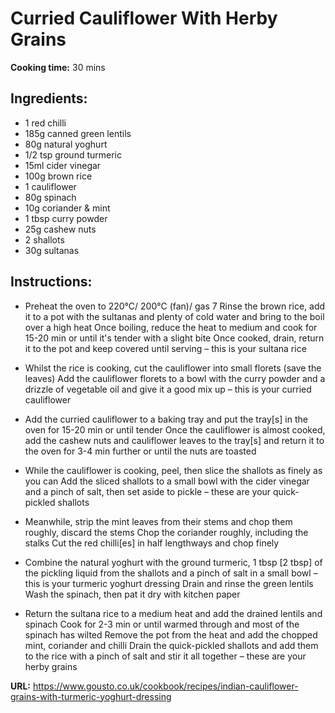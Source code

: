 # Curried Cauliflower With Herby Grains

**Cooking time:** 30 mins

## Ingredients:

- 1 red chilli
- 185g canned green lentils
- 80g natural yoghurt
- 1/2 tsp ground turmeric
- 15ml cider vinegar
- 100g brown rice
- 1 cauliflower
- 80g spinach
- 10g coriander & mint
- 1 tbsp curry powder
- 25g cashew nuts
- 2 shallots
- 30g sultanas

## Instructions:

- Preheat the oven to 220°C/ 200°C (fan)/ gas 7
  Rinse the brown rice, add it to a pot with the sultanas and plenty of cold water and bring to the boil over a high heat
  Once boiling, reduce the heat to medium and cook for 15-20 min or until it's tender with a slight bite
  Once cooked, drain, return it to the pot and keep covered until serving – this is your sultana rice

- Whilst the rice is cooking, cut the cauliflower into small florets (save the leaves)
  Add the cauliflower florets to a bowl with the curry powder and a drizzle of vegetable oil and give it a good mix up – this is your curried cauliflower

- Add the curried cauliflower to a baking tray and put the tray[s] in the oven for 15-20 min or until tender
  Once the cauliflower is almost cooked, add the cashew nuts and cauliflower leaves to the tray[s] and return it to the oven for 3-4 min further or until the nuts are toasted

- While the cauliflower is cooking, peel, then slice the shallots as finely as you can
  Add the sliced shallots to a small bowl with the cider vinegar and a pinch of salt, then set aside to pickle – these are your quick-pickled shallots

- Meanwhile, strip the mint leaves from their stems and chop them roughly, discard the stems
  Chop the coriander roughly, including the stalks
  Cut the red chilli[es] in half lengthways and chop finely

- Combine the natural yoghurt with the ground turmeric, 1 tbsp [2 tbsp] of the pickling liquid from the shallots and a pinch of salt in a small bowl – this is your turmeric yoghurt dressing
  Drain and rinse the green lentils
  Wash the spinach, then pat it dry with kitchen paper

- Return the sultana rice to a medium heat and add the drained lentils and spinach
  Cook for 2-3 min or until warmed through and most of the spinach has wilted
  Remove the pot from the heat and add the chopped mint, coriander and chilli
  Drain the quick-pickled shallots and add them to the rice with a pinch of salt and stir it all together – these are your herby grains

**URL:** https://www.gousto.co.uk/cookbook/recipes/indian-cauliflower-grains-with-turmeric-yoghurt-dressing
